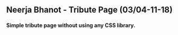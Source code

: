 ## Neerja Bhanot - Tribute Page (03/04-11-18)
#### Simple tribute page without using any CSS library.
